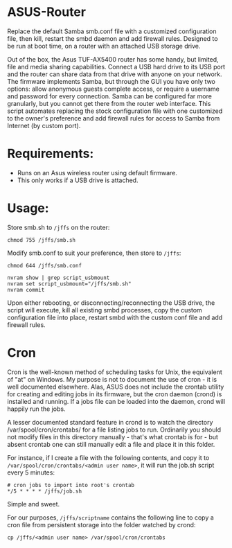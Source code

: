ASUS-Router
=============

Replace the default Samba smb.conf file with a customized configuration file, then kill, restart the smbd daemon and add firewall rules. Designed to be run at boot time, on a router with an attached USB storage drive.


Out of the box, the Asus TUF-AX5400 router has some handy, but limited, file and media sharing capabilities. Connect a USB hard drive to its USB port and the router can share data from that drive with anyone on your network. The firmware implements Samba, but through the GUI you have only two options: allow anonymous guests complete access, or require a username and password for every connection. Samba can be configured far more granularly, but you cannot get there from the router web interface. This script automates replacing the stock configuration file with one customized to the owner's preference and add firewall rules for access to Samba from Internet (by custom port).


Requirements:
=============

* Runs on an Asus wireless router using default firmware.
* This only works if a USB drive is attached.

Usage: 
=============

Store smb.sh to `/jffs` on the router:

```
chmod 755 /jffs/smb.sh
```

Modify smb.conf to suit your preference, then store to `/jffs`:

```
chmod 644 /jffs/smb.conf
```

```
nvram show | grep script_usbmount
nvram set script_usbmount="/jffs/smb.sh"
nvram commit
```

Upon either rebooting, or disconnecting/reconnecting the USB drive, the script will execute, kill all existing smbd processes, copy the custom configuration file into place, restart smbd with the custom conf file and add firewall rules.

Cron
=============

Cron is the well-known method of scheduling tasks for Unix, the equivalent of "at" on Windows. My purpose is not to document the use of cron - it is well documented elsewhere. Alas, ASUS does not include the crontab utility for creating and editing jobs in its firmware, but the cron daemon (crond) is installed and running. If a jobs file can be loaded into the daemon, crond will happily run the jobs.

A lesser documented standard feature in crond is to watch the directory /var/spool/cron/crontabs/ for a file listing jobs to run. Ordinarily you should not modify files in this directory manually - that's what crontab is for - but absent crontab one can still manually edit a file and place it in this folder.

For instance, if I create a file with the following contents, and copy it to `/var/spool/cron/crontabs/<admin user name>`, it will run the job.sh script every 5 minutes:

    # cron jobs to import into root's crontab
    */5 * * * * /jffs/job.sh

Simple and sweet.

For our purposes, `/jffs/scriptname` contains the following line to copy a cron file from persistent storage into the folder watched by crond:

    cp /jffs/<admin user name> /var/spool/cron/crontabs